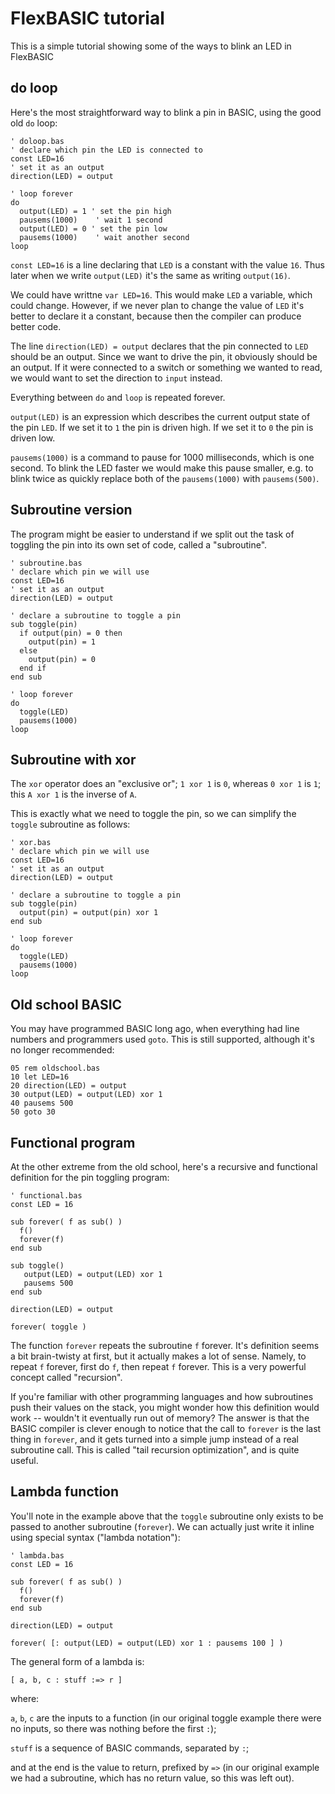 # FlexBASIC tutorial

This is a simple tutorial showing some of the ways to blink an LED in
FlexBASIC

## do loop

Here's the most straightforward way to blink a pin in BASIC, using
the good old `do` loop:
```
' doloop.bas
' declare which pin the LED is connected to
const LED=16
' set it as an output
direction(LED) = output

' loop forever
do
  output(LED) = 1 ' set the pin high
  pausems(1000)    ' wait 1 second
  output(LED) = 0 ' set the pin low
  pausems(1000)    ' wait another second
loop
```

`const LED=16` is a line declaring that `LED` is a constant with the value `16`. Thus later when we write `output(LED)` it's the same as writing `output(16)`.

We could have writtne `var LED=16`. This would make `LED` a variable, which could change. However, if we never plan to change the value of `LED` it's better to declare it a constant, because then the compiler can produce better code.

The line `direction(LED) = output` declares that the pin connected to `LED` should be an output. Since we want to drive the pin, it obviously should be an output. If it were connected to a switch or something we wanted to read, we would want to set the direction to `input` instead.

Everything between `do` and `loop` is repeated forever.

`output(LED)` is an expression which describes the current output state of the pin `LED`. If we set it to `1` the pin is driven high. If we set it to `0` the pin is driven low.

`pausems(1000)` is a command to pause for 1000 milliseconds, which is one second. To blink the LED faster we would make this pause smaller, e.g. to blink twice as quickly replace both of the `pausems(1000)` with `pausems(500)`.

## Subroutine version

The program might be easier to understand if we split out the task of toggling the pin into its own set of code, called a "subroutine".
```
' subroutine.bas
' declare which pin we will use
const LED=16
' set it as an output
direction(LED) = output

' declare a subroutine to toggle a pin
sub toggle(pin)
  if output(pin) = 0 then
    output(pin) = 1
  else
    output(pin) = 0
  end if
end sub

' loop forever
do
  toggle(LED)
  pausems(1000)
loop
```

## Subroutine with xor

The `xor` operator does an "exclusive or"; `1 xor 1` is `0`, whereas `0 xor 1` is `1`; this `A xor 1` is the inverse of `A`.

This is exactly what we need to toggle the pin, so we can simplify the `toggle` subroutine as follows:
```
' xor.bas
' declare which pin we will use
const LED=16
' set it as an output
direction(LED) = output

' declare a subroutine to toggle a pin
sub toggle(pin)
  output(pin) = output(pin) xor 1
end sub

' loop forever
do
  toggle(LED)
  pausems(1000)
loop
```

## Old school BASIC

You may have programmed BASIC long ago, when everything had line numbers and programmers used `goto`. This is still supported, although it's no longer recommended:
```
05 rem oldschool.bas
10 let LED=16
20 direction(LED) = output
30 output(LED) = output(LED) xor 1
40 pausems 500
50 goto 30
```

## Functional program

At the other extreme from the old school, here's a recursive and functional definition for the pin toggling program:

```
' functional.bas
const LED = 16

sub forever( f as sub() )
  f()
  forever(f)
end sub

sub toggle()
   output(LED) = output(LED) xor 1
   pausems 500
end sub

direction(LED) = output

forever( toggle )
```

The function `forever` repeats the subroutine `f` forever. It's definition seems a bit brain-twisty at first, but it actually makes a lot of sense. Namely, to repeat `f` forever, first do `f`, then repeat `f` forever. This is a very powerful concept called "recursion".

If you're familiar with other programming languages and how subroutines push their values on the stack, you might wonder how this definition would work -- wouldn't it eventually run out of memory? The answer is that the BASIC compiler is clever enough to notice that the call to `forever` is the last thing in `forever`, and it gets turned into a simple jump instead of a real subroutine call. This is called "tail recursion optimization", and is quite useful.

## Lambda function

You'll note in the example above that the `toggle` subroutine only exists to be passed to another subroutine (`forever`). We can actually just write it inline using special syntax ("lambda notation"):
```
' lambda.bas
const LED = 16

sub forever( f as sub() )
  f()
  forever(f)
end sub

direction(LED) = output

forever( [: output(LED) = output(LED) xor 1 : pausems 100 ] )
```

The general form of a lambda is:
```
[ a, b, c : stuff :=> r ]
```
where:

`a`, `b`, `c` are the inputs to a function (in our original toggle example there were no inputs, so there was nothing before the first `:`);

`stuff` is a sequence of BASIC commands, separated by `:`;

and at the end is the value to return, prefixed by `=>` (in our original example we had a subroutine, which has no return value, so this was left out).
